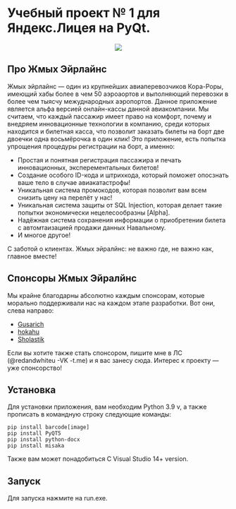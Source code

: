 # Учебный проект № 1 для Яндекс.Лицея на PyQt.

<p align="center">
  <img src="https://imgur.com/S7bDFUq.gif" />
</p>

## Про Жмых Эйрлайнс

Жмых эйрлайнс — один из крупнейших авиаперевозчиков Кора-Роры, имеющий хабы более в чем 50 аэроаортов и выполняющий перевозки в более чем тыясчу межуднародных аэропортов. Данное приложение является альфа версией онлайн-кассы данной авиакомпании. Мы считаем, что каждый пассажир имеет право на комфорт, почему и внедряем инновационные технологии в компанию, среди которых находится и билетная касса, что позволит заказать билеты на борт две двоечки одна восьмёрочка в один клик!
Это приложение, есть попытка упрощения процедуры регистрации на борт, а именно:
- Простая и понятная регистрация пассажира и печать инновационных, эксперементальных билетов!
- Создание особого ID-кода и штрихкода, который поможет опосзнать ваше тело в случае авиакатастрофы!
- Уникальная система промокодов, которая позволит вам всем снизить цену на перелёт у нас!
- Уникальная система защиты от SQL Injection, которая делает такие попытки экономически нецелесообразны [Alpha].
- Надёжная система сохранения информации о приобретении билета с автомтаизацией продажи данных Навальному.
- И многое другое!

С заботой о клиентах. Жмых эйралйнс: не важно где, не важно как, главное вместе!

## Спонсоры Жмых Эйралйнс

Мы крайне благодарны абсолютно каждым спонсорам, которые морально поддерживали нас на каждом этапе разработки. Вот они, слева направо:
- [Gusarich](https://github.com/Gusarich)
- [hokahu](https://github.com/hokahu)
- [Sholastik](https://github.com/Sholastik)

Если вы хотите также стать спонсором, пишите мне в ЛС (@redandwhiteu -VK -t.me) и я вас занесу сюда. 
Интерес к проекту — уже спонсорство!

## Установка

Для установки приложения, вам необходим Python 3.9 v, а также прописать в командную строку следующие команды:

```
pip install barcode[image]
pip install PyQT5
pip install python-docx
pip install misaka
```

Также вам может понадобиться C Visual Studio 14+ version.

## Запуск

Для запуска нажмите на run.exe.
